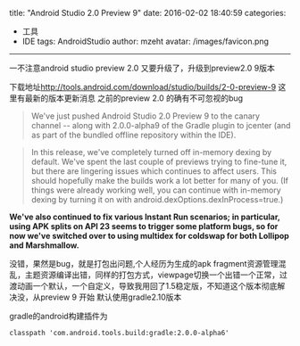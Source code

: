 title: "Android Studio 2.0 Preview 9"
date: 2016-02-02 18:40:59
categories:
 - 工具
 - IDE
tags: AndroidStudio
author: mzeht
avatar: /images/favicon.png
---
一不注意android studio preview 2.0 又要升级了，升级到preview2.0 9版本

下载地址<http://tools.android.com/download/studio/builds/2-0-preview-9>
这里有最新的版本更新消息
之前的preview 2.0 的确有不可忽视的bug

<!-- more -->


>We've just pushed Android Studio 2.0 Preview 9 to the canary channel -- along with 2.0.0-alpha9 of the Gradle plugin to jcenter (and as part of the bundled offline repository within the IDE).

>In this release, we've completely turned off in-memory dexing by default. We've spent the last couple of previews trying to fine-tune it, but there are lingering issues which continues to affect users. This should hopefully make the builds work a lot better for many of you. (If things were already working well, you can continue with in-memory dexing by turning it on with android.dexOptions.dexInProcess=true.)

 **We've also continued to fix various Instant Run scenarios; in particular, using APK splits on API 23 seems to trigger some platform bugs, so for now we've switched over to using multidex for coldswap for both Lollipop and Marshmallow.**


没错，果然是bug，就是打包出问题,个人经历为生成的apk fragment资源管理混乱，主题资源编译出错，同样的打包方式，viewpage切换一个出错一个正常，过渡动画一个默认，一个自定义，导致我用回了1.5稳定版，不知道这个版本彻底解决没，从preview 9 开始 默认使用gradle2.10版本

gradle的android构建插件为
```
classpath 'com.android.tools.build:gradle:2.0.0-alpha6'
```


